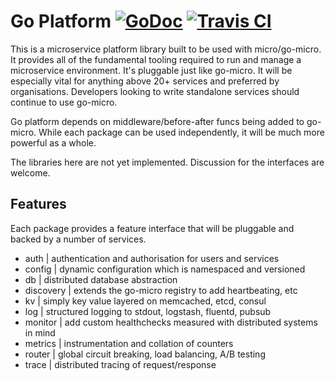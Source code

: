 # Go Platform [![GoDoc](https://godoc.org/github.com/myodc/go-platform?status.svg)](https://godoc.org/github.com/myodc/go-platform) [![Travis CI](https://travis-ci.org/myodc/go-platform.svg?branch=master)](https://travis-ci.org/myodc/go-platform)

This is a microservice platform library built to be used with micro/go-micro. 
It provides all of the fundamental tooling required to run and manage 
a microservice environment. It's pluggable just like go-micro. It will be 
especially vital for anything above 20+ services and preferred by 
organisations. Developers looking to write standalone services should 
continue to use go-micro. 

Go platform depends on middleware/before-after funcs being added to 
go-micro. While each package can be used independently, it will be 
much more powerful as a whole.

The libraries here are not yet implemented. Discussion for 
the interfaces are welcome.

## Features
Each package provides a feature interface that will be pluggable and backed by a 
number of services.

- auth		|	authentication and authorisation for users and services	
- config	|	dynamic configuration which is namespaced and versioned
- db		|	distributed database abstraction
- discovery	|	extends the go-micro registry to add heartbeating, etc
- kv		|	simply key value layered on memcached, etcd, consul 
- log		|	structured logging to stdout, logstash, fluentd, pubsub
- monitor	|	add custom healthchecks measured with distributed systems in mind
- metrics	|	instrumentation and collation of counters
- router	|	global circuit breaking, load balancing, A/B testing
- trace		|	distributed tracing of request/response
